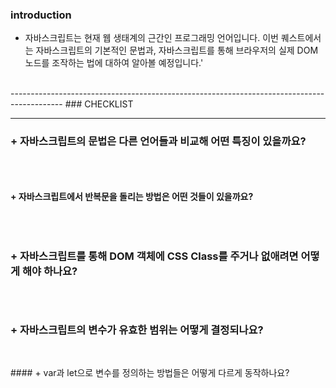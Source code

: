 ### introduction

+ 자바스크립트는 현재 웹 생태계의 근간인 프로그래밍 언어입니다. 이번 퀘스트에서는 자바스크립트의 기본적인 문법과,
 자바스크립트를 통해 브라우저의 실제 DOM 노드를 조작하는 법에 대하여 알아볼 예정입니다.'
<br/>
-------------------------------------------------------------------------------------------
### CHECKLIST

------------------------------------------------------------------------------------

### + 자바스크립트의 문법은 다른 언어들과 비교해 어떤 특징이 있을까요?

```
```
<br/>

#### + 자바스크립트에서 반복문을 돌리는 방법은 어떤 것들이 있을까요?

  ```
  ```
  <br/>

### + 자바스크립트를 통해 DOM 객체에 CSS Class를 주거나 없애려면 어떻게 해야 하나요?

```
```
<br/>

### + 자바스크립트의 변수가 유효한 범위는 어떻게 결정되나요?

```
```
<br/>
#### + var과 let으로 변수를 정의하는 방법들은 어떻게 다르게 동작하나요?

  ```
  ```
 <br/>
